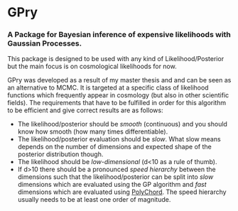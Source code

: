 # GPry
### A Package for Bayesian inference of expensive likelihoods with Gaussian Processes.

This package is designed to be used with any kind of Likelihood/Posterior but the main
focus is on cosmological likelihoods for now.

GPry was developed as a result of my master thesis and and can be seen as an alternative to MCMC.
It is targeted at a specific class of likelihood functions which frequently appear in cosmology 
(but also in other scientific fields). The requirements that have to be fulfilled in order for this
algorithm to be efficient and give correct results are as follows:

- The likelihood/posterior should be *smooth* (continuous) and you should know how smooth (how many
  times differentiable).
- The likelihood/posterior evaluation should be *slow*. What slow means depends on the number of dimensions
  and expected shape of the posterior distribution though.
- The likelihood should be *low-dimensional* (d<10 as a rule of thumb).
- If d>10 there should be a pronounced *speed hierarchy* between the dimensions such that the likelihood/posterior
  can be split into *slow* dimensions which are evaluated using the GP algorithm and *fast* dimensions which are
  evaluated using [PolyChord](https://arxiv.org/abs/1502.01856). The speed hierarchy usually needs to be at least
  one order of magnitude.
